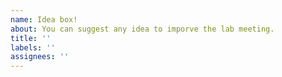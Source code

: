```yaml
---
name: Idea box!
about: You can suggest any idea to imporve the lab meeting.
title: ''
labels: ''
assignees: ''
---
```


